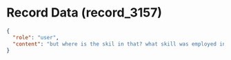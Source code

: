 # Record Data (record_3157)

```json
{
  "role": "user",
  "content": "but where is the skil in that? what skill was employed in that?\n"
}
```
